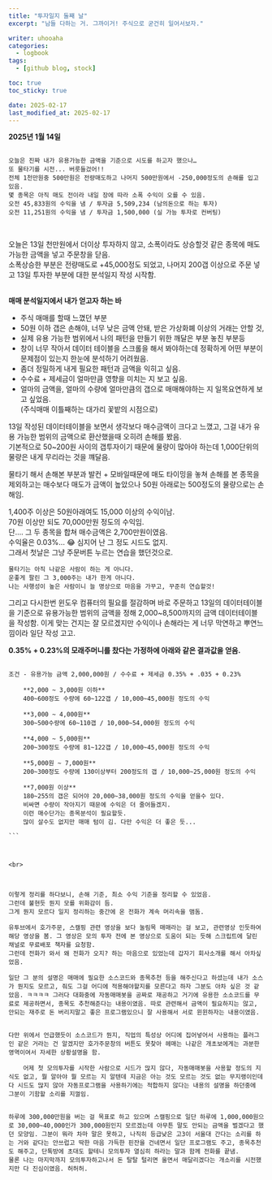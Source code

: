 ```yaml
---
title: "투자일지 둘째 날"
excerpt: "남들 다하는 거. 그까이거! 주식으로 굳건히 일어서보자."

writer: uhooaha
categories:
  - logbook
tags:
  - [github blog, stock]

toc: true
toc_sticky: true

date: 2025-02-17
last_modified_at: 2025-02-17
---
```





  **2025년 1월 14일**      
  ```

  오늘은 진짜 내가 유용가능한 금액을 기준으로 시도를 하고자 했으나…     
  또 물타기를 시전... 버릇들겄어!!     
  전체 1천만원중 500만원은 전량매도하고 나머지 500만원에서 -250,000정도의 손해를 입고 있음.    
  몇 종목은 아직 매도 전이라 내일 장에 따라 소폭 수익이 오를 수 있음.     
  오전 45,833원의 수익을 냄 / 투자금 5,509,234 (남의돈으로 하는 투자)     
  오전 11,251원의 수익을 냄 / 투자금 1,500,000 (실 가능 투자로 컨버팅)     

  ```      

<br>
        
오늘은 13일 천만원에서 더이상 투자하지 않고, 소폭이라도 상승할것 같은 종목에 매도 가능한 금액을 넣고 주문창을 닫음.     
소폭상승한 부분은 전량매도로 +45,000정도 되었고, 나머지 200갭 이상으로 주문 넣고 13일 투자한 부분에 대한 분석일지 작성 시작함.     
<br>

**매매 분석일지에서 내가 얻고자 하는 바**    

- 주식 매매를 할때 느꼈던 부분     
- 50원 이하 갭은 손해야, 너무 낮은 금액 안돼, 받은 가상화폐 이상의 거래는 안할 것,     
- 실제 유용 가능한 범위에서 나의 패턴을 만들기 위한 깨달은 부분 놓친 부분등     
- 창이 너무 작아서 데이터 테이블을 스크롤을 해서 봐야하는데 정확하게 어떤 부분이 문제점이 있는지 한눈에 분석하기 어려웠음.    
- 좀더 정밀하게 내게 필요한 패턴과 금액을 익히고 싶음.     
- 수수료 + 제세금이 얼마만큼 영향을 미치는 지 보고 싶음.   
- 얼마의 금액을, 얼마의 수량에 얼마만큼의 갭으로 매매해야하는 지 일목요연하게 보고 싶었음.    
(주식매매 이틀째하는 대가리 꽃밭의 시점으로)


13일 작성된 데이터테이블을 보면서 생각보다 매수금액이 크다고 느꼈고, 그걸 내가 유용 가능한 범위의 금액으로 환산했을때 오히려 손해를 봤음.    
기본적으로 50~200원 사이의 갭투자이기 때문에 물량이 많아야 하는데 1,000단위의 물량은 내게 무리라는 것을 꺠달음.     

물타기 해서 손해본 부분과 발컨 + 모바일때문에 매도 타이밍을 놓쳐 손해를 본 종목을 제외하고는 매수보다 매도가 금액이 높았으나 50원 아래로는 500정도의 물량으로는 손해임.     

1,400주 이상은 50원아래여도 15,000 이상의 수익이남.     
70원 이상만 되도 70,000만원 정도의 수익임.    
단…. 그 두 종목을 합쳐 매수금액은 2,700만원이였음.    
수익율은 0.03%... :joy: 심지어 난 그 정도 시드도 없지.    
그래서 첫날은 그냥 주문버튼 누르는 연습을 했던것으로.     


    물타기는 아직 나같은 사람이 하는 게 아니다.    
    운좋게 팔린 그 3,000주는 내가 한게 아니다.    
    나는 사행성이 높은 사람이니 늘 명상으로 마음을 가꾸고, 꾸준히 연습할것!      


그리고 다시한번 윈도우 컴퓨터의 필요를 절감하며 바로 주문하고 13일의 데이터테이블을 기준으로 유용가능한 범위의 금액을 정해 2,000~8,500까지의 금액 데이터테이블을 작성함. 이게 맞는 건지는 잘 모르겠지만 수익이나 손해라는 게 너무 막연하고 뿌연느낌이라 일단 작성 고고.    

**0.35% + 0.23%의 모래주머니를 찼다는 가정하에 아래와 같은 결과값을 얻음.**     

````   

조건 - 유용가능 금액 2,000,000원 / 수수료 + 제세금 0.35% + .035 + 0.23%      

    **2,000 ~ 3,000원 이하**     
    400~600정도 수량에 60~122갭 / 10,000~45,000원 정도의 수익       

    **3,000 ~ 4,000원**     
    300~500수량에 60~110갭 / 10,000~54,000원 정도의 수익   

    **4,000 ~ 5,000원**     
    200~300정도 수량에 81~122갭 / 10,000~45,000원 정도의 수익      

    **5,000원 ~ 7,000원**     
    200~300정도 수량에 130이상부터 200정도의 갭 / 10,000~25,000원 정도의 수익      

    **7,000원 이상**      
    180~255의 갭은 되어야 20,000~38,000원 정도의 수익을 얻을수 있다.     
    비싸면 수량이 작아지기 때문에 수익은 더 줄어들겠지.     
    이런 매수단가는 종목분석이 필요할듯.   
    많이 살수도 없지만 매매 텀이 김. 다만 수익은 더 좋은 듯...    

```       



<br>   



이렇게 정리를 하다보니, 손해 기준, 최소 수익 기준을 정리할 수 있었음.     
그런데 불현듯 뭔지 모를 위화감이 듬.    
그게 뭔지 모르다 일지 정리하는 중간에 온 전화가 계속 머리속을 맴돔.     

유투브에서 호가주문, 스캘핑 관련 영상을 보다 눌림목 매매라는 걸 보고, 관련영상 인듯하여 해당 영상을 봄. 그 영상은 모의 투자 전에 본 영상으로 도움이 되는 듯해 스크립트에 달린 채널로 무료배포 책자를 요청함.       
그런데 전화가 와서 왜 전화가 오지? 하는 마음으로 있었는데 갑자기 회사소개를 해서 아차싶었음.     

일단 그 분의 설명은 매매에 필요한 소스코드와 종목추천 등을 해주신다고 하셨는데 내가 소스가 뭔지도 모르고, 줘도 그걸 어디에 적용해야할지를 모른다고 하자 그분도 아차 싶은 것 같았음. ㅋㅋㅋㅋ 그러다 대화중에 자동매매봇을 공짜로 재공하고 거기에 유용한 소소코드를 무료로 제공하면서, 종목도 추천해준다는 내용이였음. 따로 관련해서 금액이 필요하지는 않고, 안되는 재주로 돈 버리지말고 좋은 프로그램있으니 잘 사용해서 서로 윈윈하자는 내용이였음.       


다만 위에서 언급했듯이 소스코드가 뭔지, 직업의 특성상 어디에 집어넣어서 사용하는 플러그인 같은 거라는 건 알겠지만 호가주문창의 버튼도 못찾아 헤매는 나같은 개초보에게는 과분한 영역이여서 자세한 상황설명을 함.     

    어제 첫 모의투자를 시작한 사람으로 시드가 많지 않다, 자동매매봇을 사용할 정도의 지식도 없고, 뭘 알아야 뭘 모르는 지 알텐데 지금은 아는 것도 모르는 것도 없는 무지랭이인데다 시드도 많지 않아 자동프로그램을 사용하기에는 적합하지 않다는 내용의 설명을 하던중에 그분이 기함할 소리를 지껄임.    


하루에 300,000만원을 버는 걸 목표로 하고 있으며 스캘핑으로 일단 하루에 1,000,000원으로 30,000~40,000인가 300,000원인지 모르겠는데 아무튼 말도 안되는 금액을 벌겠다고 했던 모양임. 그분이 뭐라 차마 말은 못하고, 나직히 등급낮은 고3이 서울대 간다는 소리를 하는 거와 같다는 안쓰럽고 딱한 마음 가득한 핀잔을 건네면서 일단 프로그램도 주고, 종목추천도 해주고, 단톡방에 초대도 할테니 모의투자 열심히 하라는 말과 함께 전화를 끝냄.    
물론 나는 마지막까지 모의투자하고나서 돈 탈탈 털리면 울면서 매달리겠다는 개소리를 시전했지만 다 진심이였음. 허허허.     
